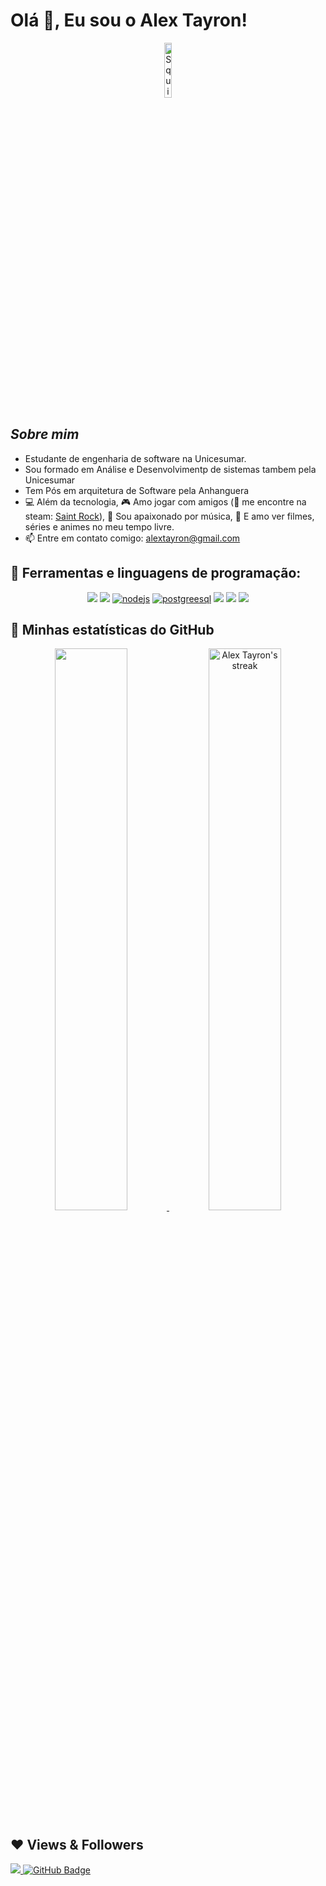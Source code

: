 # Olá 👋, Eu sou o Alex Tayron!

<div align="center">
  <img width="15%" alt="Squirtle" src="https://media.tenor.com/lr6evdW49pcAAAAi/totodile-pokemon.gif" />
</div>

## ***Sobre mim***

- Estudante de engenharia de software na Unicesumar. 
- Sou formado em Análise e Desenvolvimentp de sistemas tambem pela Unicesumar
- Tem Pós em arquitetura de Software pela Anhanguera
- 💻 Além da tecnologia, 🎮 Amo jogar com amigos (🧔 me encontre na steam: [Saint Rock](https://steamcommunity.com/id/saintrock/)), 
 🎵 Sou apaixonado por música, 🍿 E amo ver filmes, séries e animes no meu tempo livre.
- 📫 Entre em contato comigo: <a href="alextayron@gmail.com">alextayron@gmail.com</a>

## 🧠 Ferramentas e linguagens de programação:

<p align="center"> 
   <a href="https://www.java.com/pt-BR/" target="_blank"><img src="https://img.icons8.com/color/50/000000/java-coffee-cup-logo--v1.png"/></a>
    <a href="https://www.typescriptlang.org/" target="_blank"><img src="https://img.icons8.com/color/48/000000/typescript.png"/></a>
    <a href="https://nodejs.org/en" target="_blank"><img src="https://img.icons8.com/color/48/nodejs.png" alt="nodejs"/></a>
    <a href="https://www.postgresql.org/" target="_blank"><img src="https://img.icons8.com/color/48/postgreesql.png" alt="postgreesql"/></a>
    <a href="https://flutter.dev" target="_blank"><img src="https://img.icons8.com/color/48/null/flutter.png"/></a>
    <a href="https://dart.dev" target="_blank"><img src="https://img.icons8.com/color/48/null/dart.png"/></a>
   <a href="https://www.figma.com/" target="_blank"><img src="https://img.icons8.com/color/48/000000/figma--v1.png"/></a>
</p>

<h2>👀 Minhas estatísticas do GitHub</h2>

<div>
    <p align="center">
        <a href="https://github.com/anuraghazra/github-readme-stats">
            <img width='48%' src="https://github-readme-stats.vercel.app/api?username=AlexTayron&count_private=true&show_icons=true&theme=tokyonight&hide_border=true"/>
        </a>
        <a href="https://github.com/DenverCoder1/github-readme-streak-stats/blob/main/docs/themes/README.md">
            <img width='48%' title="🔥 Get streak stats for your profile at git.io/streak-stats" alt="Alex Tayron's streak" src="https://github-readme-streak-stats.herokuapp.com/?user=AlexTayron&theme=tokyonight&hide_border=true&stroke=0000"/>
        </a>
    </p>
</div>


<!-- ## 📣 Redes sociais:
<p align="center">
    <a href="https://www.behance.net/alextayron"><img src="https://img.icons8.com/color-glass/48/000000/behance.png"/></a>
    <a href="https://dribbble.com/alextayron"><img src="https://img.icons8.com/color-glass/48/000000/dribbble.png"/></a>
    <a href="https://www.linkedin.com/in/AlexTayron"><img src="https://img.icons8.com/color-glass/48/000000/linkedin.png"/></a>
</p> -->

## ❤ Views & Followers
<a href="https://github.com/Meghna-DAS/github-profile-views-counter">
    <img src="https://komarev.com/ghpvc/?username=AlexTayron">
</a>
<a href="https://github.com/AlexTayron?tab=followers"><img src="https://img.shields.io/github/followers/AlexTayron?label=Followers&style=social" alt="GitHub Badge"></a>
